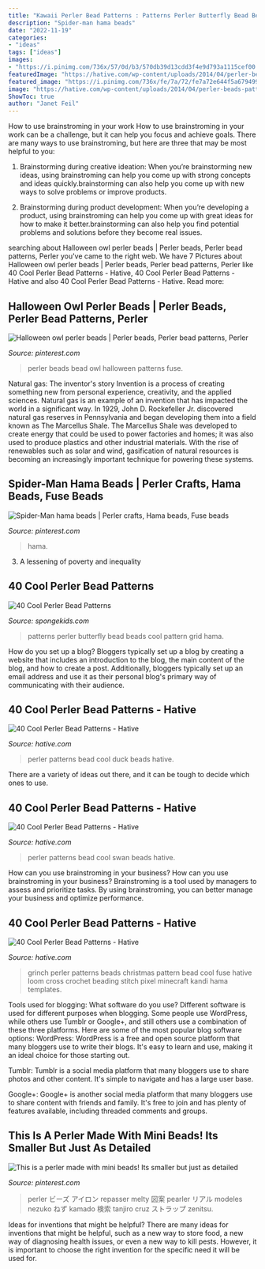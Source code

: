 ```yaml
---
title: "Kawaii Perler Bead Patterns : Patterns Perler Butterfly Bead Beads Cool Pattern Grid Hama"
description: "Spider-man hama beads"
date: "2022-11-19"
categories:
- "ideas"
tags: ["ideas"]
images:
- "https://i.pinimg.com/736x/57/0d/b3/570db39d13cdd3f4e9d793a1115cef00.jpg"
featuredImage: "https://hative.com/wp-content/uploads/2014/04/perler-beads-patterns/33-christmas-grinch.png"
featured_image: "https://i.pinimg.com/736x/fe/7a/72/fe7a72e644f5a6794998419d7e3d13e4.jpg"
image: "https://hative.com/wp-content/uploads/2014/04/perler-beads-patterns/27-duck-perler-beads-patterns.png"
ShowToc: true
author: "Janet Feil"
---
```



How to use brainstroming in your work
How to use brainstroming in your work can be a challenge, but it can help you focus and achieve goals. There are many ways to use brainstroming, but here are three that may be most helpful to you:
1. Brainstorming during creative ideation: When you’re brainstorming new ideas, using brainstroming can help you come up with strong concepts and ideas quickly.brainstorming can also help you come up with new ways to solve problems or improve products.

2. Brainstorming during product development: When you’re developing a product, using brainstroming can help you come up with great ideas for how to make it better.brainstorming can also help you find potential problems and solutions before they become real issues.


	

		
searching about Halloween owl perler beads | Perler beads, Perler bead patterns, Perler you've came to the right web. We have 7 Pictures about Halloween owl perler beads | Perler beads, Perler bead patterns, Perler like 40 Cool Perler Bead Patterns - Hative, 40 Cool Perler Bead Patterns - Hative and also 40 Cool Perler Bead Patterns - Hative. Read more:
		
    
## Halloween Owl Perler Beads | Perler Beads, Perler Bead Patterns, Perler

<img loading=lazy src="https://i.pinimg.com/736x/6a/32/6b/6a326bb947498ca47a41d41ba338541b--pearler-beads-fuse-beads.jpg" onerror="this.onerror=null;this.src='https://tse4.mm.bing.net/th?id=OIP.xuO5jyrjzCfEJkJ0N9J-WAHaJ3&amp;pid=15.1';" alt="Halloween owl perler beads | Perler beads, Perler bead patterns, Perler">

_Source: pinterest.com_

>perler beads bead owl halloween patterns fuse. 

	

Natural gas: The inventor's story
Invention is a process of creating something new from personal experience, creativity, and the applied sciences. Natural gas is an example of an invention that has impacted the world in a significant way. In 1929, John D. Rockefeller Jr. discovered natural gas reserves in Pennsylvania and began developing them into a field known as The Marcellus Shale. The Marcellus Shale was developed to create energy that could be used to power factories and homes; it was also used to produce plastics and other industrial materials. With the rise of renewables such as solar and wind, gasification of natural resources is becoming an increasingly important technique for powering these systems.

    
## Spider-Man Hama Beads | Perler Crafts, Hama Beads, Fuse Beads

<img loading=lazy src="https://i.pinimg.com/736x/fe/7a/72/fe7a72e644f5a6794998419d7e3d13e4.jpg" onerror="this.onerror=null;this.src='https://tse3.mm.bing.net/th?id=OIP.HqEFAS_c-yrGLDh2fDAdMgHaNK&amp;pid=15.1';" alt="Spider-Man hama beads | Perler crafts, Hama beads, Fuse beads">

_Source: pinterest.com_

>hama. 

	

3. A lessening of poverty and inequality 

    
## 40 Cool Perler Bead Patterns

<img loading=lazy src="http://spongekids.com/wp-content/uploads/2014/04/perler-beads-patterns/25-butterfly-beads-patterns.jpg" onerror="this.onerror=null;this.src='https://tse3.mm.bing.net/th?id=OIP.LvJTni7fAz3x1k0VAC8YrgHaGc&amp;pid=15.1';" alt="40 Cool Perler Bead Patterns">

_Source: spongekids.com_

>patterns perler butterfly bead beads cool pattern grid hama. 

	

How do you set up a blog?
Bloggers typically set up a blog by creating a website that includes an introduction to the blog, the main content of the blog, and how to create a post. Additionally, bloggers typically set up an email address and use it as their personal blog's primary way of communicating with their audience.

    
## 40 Cool Perler Bead Patterns - Hative

<img loading=lazy src="https://hative.com/wp-content/uploads/2014/04/perler-beads-patterns/27-duck-perler-beads-patterns.png" onerror="this.onerror=null;this.src='https://tse3.mm.bing.net/th?id=OIP.GQeFK1iBJNphLabpWW_qrwHaIa&amp;pid=15.1';" alt="40 Cool Perler Bead Patterns - Hative">

_Source: hative.com_

>perler patterns bead cool duck beads hative. 

	

There are a variety of ideas out there, and it can be tough to decide which ones to use.

    
## 40 Cool Perler Bead Patterns - Hative

<img loading=lazy src="https://hative.com/wp-content/uploads/2014/04/perler-beads-patterns/24-swan-perler-beads-patterns.jpg" onerror="this.onerror=null;this.src='https://tse3.mm.bing.net/th?id=OIP.y6FqSFfWbnO6-Z53TdTu2wHaGK&amp;pid=15.1';" alt="40 Cool Perler Bead Patterns - Hative">

_Source: hative.com_

>perler patterns bead cool swan beads hative. 

	

How can you use brainstroming in your business?
How can you use brainstroming in your business? Brainstroming is a tool used by managers to assess and prioritize tasks. By using brainstroming, you can better manage your business and optimize performance.

    
## 40 Cool Perler Bead Patterns - Hative

<img loading=lazy src="https://hative.com/wp-content/uploads/2014/04/perler-beads-patterns/33-christmas-grinch.png" onerror="this.onerror=null;this.src='https://tse2.mm.bing.net/th?id=OIP.Y7_GT86Ka6ltj6dZ13O54wHaKj&amp;pid=15.1';" alt="40 Cool Perler Bead Patterns - Hative">

_Source: hative.com_

>grinch perler patterns beads christmas pattern bead cool fuse hative loom cross crochet beading stitch pixel minecraft kandi hama templates. 

	

Tools used for blogging: What software do you use?
Different software is used for different purposes when blogging. Some people use WordPress, while others use Tumblr or Google+, and still others use a combination of these three platforms. Here are some of the most popular blog software options: 
WordPress: WordPress is a free and open source platform that many bloggers use to write their blogs. It's easy to learn and use, making it an ideal choice for those starting out. 

Tumblr: Tumblr is a social media platform that many bloggers use to share photos and other content. It's simple to navigate and has a large user base. 

Google+: Google+ is another social media platform that many bloggers use to share content with friends and family. It's free to join and has plenty of features available, including threaded comments and groups.

    
## This Is A Perler Made With Mini Beads! Its Smaller But Just As Detailed

<img loading=lazy src="https://i.pinimg.com/736x/57/0d/b3/570db39d13cdd3f4e9d793a1115cef00.jpg" onerror="this.onerror=null;this.src='https://tse2.mm.bing.net/th?id=OIP.LrbckPui-XN59oA5pWitDwHaJ4&amp;pid=15.1';" alt="This is a perler made with mini beads! Its smaller but just as detailed">

_Source: pinterest.com_

>perler ビーズ アイロン repasser melty 図案 pearler リアル modeles nezuko ねず kamado 検索 tanjiro cruz ストラップ zenitsu. 

	

Ideas for inventions that might be helpful?
There are many ideas for inventions that might be helpful, such as a new way to store food, a new way of diagnosing health issues, or even a new way to kill pests. However, it is important to choose the right invention for the specific need it will be used for.


